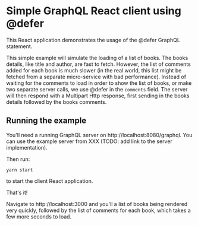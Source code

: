 # Simple GraphQL React client using @defer

This React application demonstrates the usage of the @defer GraphQL statement. 

This simple example will simulate the loading of a list of books. The books details, like title and author, are fast to fetch. However, the list of comments added for each book is much slower (in the real world, this list might be fetched from a separate micro-service with bad performance). Instead of waiting for the comments to load in order to show the list of books, or make two separate server calls, we use @defer in the `comments` field. The server will then respond with a Multipart Http response, first sending in the books details followed by the books comments.
 
## Running the example

You'll need a running GraphQL server on http://localhost:8080/graphql. You can use the example server from XXX (TODO: add link to the server implementation).

Then run:

```
yarn start
```
to start the client React application.

That's it!

Navigate to http://localhost:3000 and you'll a list of books being rendered very quickly, followed by the list of comments for each book, which takes a few more seconds to load.
